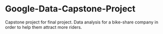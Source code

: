 # Google-Data-Capstone-Project
Capstone project for final project.  Data analysis for a bike-share company in order to help them attract more riders. 
